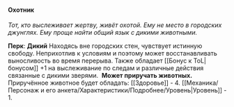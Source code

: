 #### Охотник
*Тот, кто выслеживает жертву, живёт охотой. Ему не место в городских джунглях. Ему проще найти общий язык с дикими животными.* 

**Перк**: **Дикий**
Находясь вне городских стен, чувствует истинную свободу. Неприхотлив к условиям и поэтому может восстанавливать выносливость во время перерыва. Также обладает [[Бонус к ToL|бонусом]] +1 на выслеживание по следам и различные действия связанные с дикими зверями. 
**Может приручать животных.**
Приручённое животное будет обладать:
[[Здоровье]] - 4.
[[Механика/Персонаж и его анкета/Характеристики/Подробнее/Уровень|Уровень]] - 1. 
